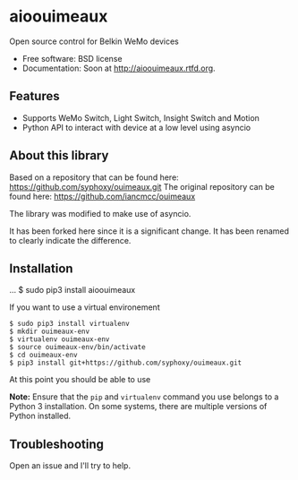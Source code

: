 # aioouimeaux

Open source control for Belkin WeMo devices

* Free software: BSD license
* Documentation: Soon at http://aioouimeaux.rtfd.org.

## Features

* Supports WeMo Switch, Light Switch, Insight Switch and Motion
* Python API to interact with device at a low level using asyncio

## About this library

Based on a repository that can be found here: https://github.com/syphoxy/ouimeaux.git
The original repository can be found here: https://github.com/iancmcc/ouimeaux

The library was modified to make use of asyncio.

It has been forked here since it is a significant change. It has been renamed to
clearly indicate the difference.

## Installation
...
$ sudo pip3 install aioouimeaux

If you want to use a virtual environement
```
$ sudo pip3 install virtualenv
$ mkdir ouimeaux-env
$ virtualenv ouimeaux-env
$ source ouimeaux-env/bin/activate
$ cd ouimeaux-env
$ pip3 install git+https://github.com/syphoxy/ouimeaux.git
```

At this point you should be able to use

**Note:** Ensure that the `pip` and `virtualenv` command you use belongs to a
Python 3 installation. On some systems, there are multiple versions of Python
installed.


## Troubleshooting

Open an issue and I'll try to help.
